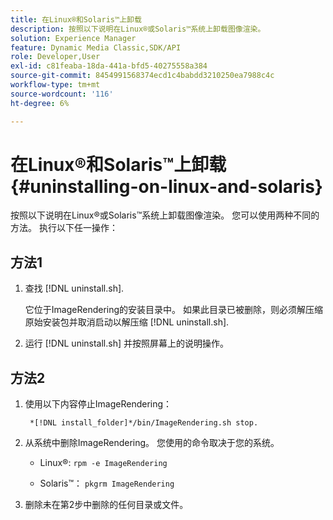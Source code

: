 ```yaml
---
title: 在Linux®和Solaris™上卸载
description: 按照以下说明在Linux®或Solaris™系统上卸载图像渲染。
solution: Experience Manager
feature: Dynamic Media Classic,SDK/API
role: Developer,User
exl-id: c81feaba-18da-441a-bfd5-40275558a384
source-git-commit: 8454991568374ecd1c4babdd3210250ea7988c4c
workflow-type: tm+mt
source-wordcount: '116'
ht-degree: 6%

---
```


# 在Linux®和Solaris™上卸载{#uninstalling-on-linux-and-solaris}

按照以下说明在Linux®或Solaris™系统上卸载图像渲染。 您可以使用两种不同的方法。 执行以下任一操作：

## 方法1

1. 查找 [!DNL uninstall.sh].

   它位于ImageRendering的安装目录中。 如果此目录已被删除，则必须解压缩原始安装包并取消启动以解压缩 [!DNL uninstall.sh].
1. 运行 [!DNL uninstall.sh] 并按照屏幕上的说明操作。

## 方法2

1. 使用以下内容停止ImageRendering：

   ` *[!DNL install_folder]*/bin/ImageRendering.sh stop.`

1. 从系统中删除ImageRendering。 您使用的命令取决于您的系统。
   * Linux®: `rpm -e ImageRendering`

   * Solaris™： `pkgrm ImageRendering`

1. 删除未在第2步中删除的任何目录或文件。

